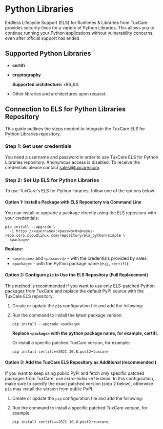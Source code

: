 # Python Libraries

Endless Lifecycle Support (ELS) for Runtimes & Libraries from TuxCare provides security fixes for a variety of Python Libraries. This allows you to continue running your Python applications without vulnerability concerns, even after official support has ended.

## Supported Python Libraries

* **certifi**
* **cryptography**

  **Supported architecture:** x86_64.

* Other libraries and architectures upon request.

## Connection to ELS for Python Libraries Repository

This guide outlines the steps needed to integrate the TuxCare ELS for Python Libraries repository.

### Step 1: Get user credentials

You need a username and password in order to use TuxCare ELS for Python Libraries repository. Anonymous access is disabled. To receive the credentials please contact [sales@tuxcare.com](mailto:sales@tuxcare.com).

### Step 2: Set Up ELS for Python Libraries

To use TuxCare's ELS for Python libraries, follow one of the options below:

#### Option 1: Install a Package with ELS Repository via Command Line

You can install or upgrade a package directly using the ELS repository with your credentials:

<CodeWithCopy>

```text
pip install --upgrade \
  -i https://<username>:<password>@nexus-repo.corp.cloudlinux.com/repository/els_python/simple \
  <package>
```

</CodeWithCopy>

**Replace:**
* `<username>` and `<password>` - with the credentials provided by sales.  
* `<package>` - with the Python package name (e.g., `certifi`).

#### Option 2: Configure `pip` to Use the ELS Repository (Full Replacement)

This method is recommended if you want to use only ELS-patched Python packages from TuxCare and replace the default PyPI source with the TuxCare ELS repository. 

1. Create or update the `pip` configuration file and add the following:

   <CodeTabs :tabs="[
   { title: 'Linux/macOS (~/.pip/pip.conf)', content:
   `[global]
   index-url = https://username:password@nexus-repo.corp.cloudlinux.com/repository/els_python/simple` },
   { title: 'Windows (%APPDATA%\pip\pip.ini)', content:
   `[global]
   index-url = https://username:password@nexus-repo.corp.cloudlinux.com/repository/els_python/simple` }
   ]" />

2. Run the command to install the latest package version:

   <CodeWithCopy>

   ```text
   pip install --upgrade <package>
   ```

   </CodeWithCopy>

   **Replace `<package>` with the python package name, for example, certifi.**

   Or install a specific patched TuxCare version, for example:

   <CodeWithCopy>

   ```text
   pip install certifi==2021.10.8.post2+tuxcare
   ```

   </CodeWithCopy>

#### Option 3: Add the TuxCare ELS Repository as Additional (recommended )

If you want to keep using public PyPI and fetch only specific patched packages from TuxCare, use *extra-index-url* instead. In this configuration, make sure to specify the exact patched version (step 2 below), otherwise `pip` may install the version from public PyPI.

1. Create or update the `pip` configuration file and add the following:

   <CodeTabs :tabs="[
   { title: 'Linux/macOS (~/.pip/pip.conf)', content:
   `[global]
   extra-index-url = https://username:password@nexus-repo.corp.cloudlinux.com/repository/els_python/simple` },
   { title: 'Windows (%APPDATA%\pip\pip.ini)', content:
   `[global]
   extra-index-url = https://username:password@nexus-repo.corp.cloudlinux.com/repository/els_python/simple` }
   ]" />

2. Run the command to install a specific patched TuxCare version, for example:

   <CodeWithCopy>

   ```text
   pip install certifi==2021.10.8.post2+tuxcare
   ```

   </CodeWithCopy>


